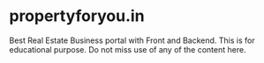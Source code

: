 # propertyforyou.in
Best Real Estate Business portal with Front and Backend.
This is for educational purpose. Do not miss use of any of the content here.
